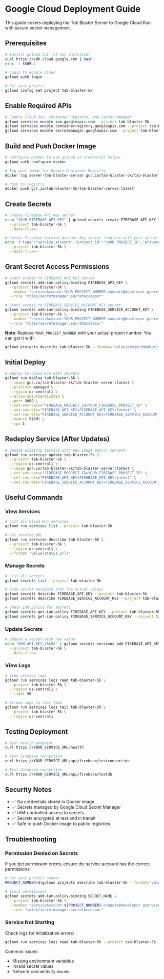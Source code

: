 # Google Cloud Deployment Guide

This guide covers deploying the Tab Blaster Server to Google Cloud Run with secure secret management.

## Prerequisites

```bash
# Install gcloud CLI (if not installed)
curl https://sdk.cloud.google.com | bash
exec -l $SHELL

# Login to Google Cloud
gcloud auth login

# Set your project
gcloud config set project tab-blaster-5k
```

## Enable Required APIs

```bash
# Enable Cloud Run, Container Registry, and Secret Manager
gcloud services enable run.googleapis.com --project tab-blaster-5k
gcloud services enable containerregistry.googleapis.com --project tab-blaster-5k
gcloud services enable secretmanager.googleapis.com --project tab-blaster-5k
```

## Build and Push Docker Image

```bash
# Configure Docker to use gcloud as credential helper
gcloud auth configure-docker

# Tag your image for Google Container Registry
docker tag server-tab-blaster-server gcr.io/tab-blaster-5k/tab-blaster-server:latest

# Push to registry
docker push gcr.io/tab-blaster-5k/tab-blaster-server:latest
```

## Create Secrets

```bash
# Create Firebase API Key secret
echo "YOUR_FIREBASE_API_KEY" | gcloud secrets create FIREBASE_API_KEY \
  --project tab-blaster-5k \
  --data-file=-

# Create Firebase Service Account Key secret (replace with your actual JSON)
echo '{"type":"service_account","project_id":"YOUR_PROJECT_ID","private_key_id":"YOUR_KEY_ID","private_key":"YOUR_PRIVATE_KEY","client_email":"YOUR_CLIENT_EMAIL",...}' | gcloud secrets create FIREBASE_SERVICE_ACCOUNT_KEY \
  --project tab-blaster-5k \
  --data-file=-
```

## Grant Secret Access Permissions

```bash
# Grant access to FIREBASE_API_KEY secret
gcloud secrets add-iam-policy-binding FIREBASE_API_KEY \
  --project tab-blaster-5k \
  --member "serviceAccount:YOUR_PROJECT_NUMBER-compute@developer.gserviceaccount.com" \
  --role "roles/secretmanager.secretAccessor"

# Grant access to FIREBASE_SERVICE_ACCOUNT_KEY secret
gcloud secrets add-iam-policy-binding FIREBASE_SERVICE_ACCOUNT_KEY \
  --project tab-blaster-5k \
  --member "serviceAccount:YOUR_PROJECT_NUMBER-compute@developer.gserviceaccount.com" \
  --role "roles/secretmanager.secretAccessor"
```

**Note**: Replace `YOUR_PROJECT_NUMBER` with your actual project number. You can get it with:
```bash
gcloud projects describe tab-blaster-5k --format='value(projectNumber)'
```

## Initial Deploy

```bash
# Deploy to Cloud Run with secrets
gcloud run deploy tab-blaster-5k \
  --image gcr.io/tab-blaster-5k/tab-blaster-server:latest \
  --platform managed \
  --region us-central1 \
  --allow-unauthenticated \
  --port 8080 \
  --set-env-vars="FIREBASE_PROJECT_ID=YOUR_FIREBASE_PROJECT_ID" \
  --set-secrets="FIREBASE_API_KEY=FIREBASE_API_KEY:latest" \
  --set-secrets="FIREBASE_SERVICE_ACCOUNT_KEY=FIREBASE_SERVICE_ACCOUNT_KEY:latest" \
  --memory 512Mi \
  --cpu 1
```

## Redeploy Service (After Updates)

```bash
# Update existing service with new image and/or secrets
gcloud run services update tab-blaster-5k \
  --project tab-blaster-5k \
  --region us-central1 \
  --image gcr.io/tab-blaster-5k/tab-blaster-server:latest \
  --set-env-vars="FIREBASE_PROJECT_ID=YOUR_FIREBASE_PROJECT_ID" \
  --set-secrets="FIREBASE_API_KEY=FIREBASE_API_KEY:latest" \
  --set-secrets="FIREBASE_SERVICE_ACCOUNT_KEY=FIREBASE_SERVICE_ACCOUNT_KEY:latest"
```

## Useful Commands

### View Services
```bash
# List all Cloud Run services
gcloud run services list --project tab-blaster-5k

# Get service URL
gcloud run services describe tab-blaster-5k \
  --project tab-blaster-5k \
  --region us-central1 \
  --format 'value(status.url)'
```

### Manage Secrets
```bash
# List all secrets
gcloud secrets list --project tab-blaster-5k

# View secret metadata (not the actual value)
gcloud secrets describe FIREBASE_API_KEY --project tab-blaster-5k
gcloud secrets describe FIREBASE_SERVICE_ACCOUNT_KEY --project tab-blaster-5k

# Check IAM policy for secrets
gcloud secrets get-iam-policy FIREBASE_API_KEY --project tab-blaster-5k
gcloud secrets get-iam-policy FIREBASE_SERVICE_ACCOUNT_KEY --project tab-blaster-5k
```

### Update Secrets
```bash
# Update a secret with new value
echo "NEW_API_KEY_VALUE" | gcloud secrets versions add FIREBASE_API_KEY \
  --project tab-blaster-5k \
  --data-file=-
```

### View Logs
```bash
# View service logs
gcloud run services logs read tab-blaster-5k \
  --project tab-blaster-5k \
  --region us-central1 \
  --limit 50

# Stream logs in real-time
gcloud run services logs tail tab-blaster-5k \
  --project tab-blaster-5k \
  --region us-central1
```

## Testing Deployment

```bash
# Test health endpoint
curl https://YOUR_SERVICE_URL/health

# Test Firebase connection
curl https://YOUR_SERVICE_URL/api/firebase/testconnection

# Test database connection
curl https://YOUR_SERVICE_URL/api/firebase/testdb
```

## Security Notes

- ✅ No credentials stored in Docker image
- ✅ Secrets managed by Google Cloud Secret Manager
- ✅ IAM-controlled access to secrets
- ✅ Secrets encrypted at rest and in transit
- ✅ Safe to push Docker image to public registries

## Troubleshooting

### Permission Denied on Secrets
If you get permission errors, ensure the service account has the correct permissions:

```bash
# Get your project number
PROJECT_NUMBER=$(gcloud projects describe tab-blaster-5k --format='value(projectNumber)')

# Grant permissions
gcloud secrets add-iam-policy-binding SECRET_NAME \
  --project tab-blaster-5k \
  --member "serviceAccount:${PROJECT_NUMBER}-compute@developer.gserviceaccount.com" \
  --role "roles/secretmanager.secretAccessor"
```

### Service Not Starting
Check logs for initialization errors:

```bash
gcloud run services logs read tab-blaster-5k --project tab-blaster-5k --region us-central1
```

Common issues:
- Missing environment variables
- Invalid secret values
- Network connectivity issues
